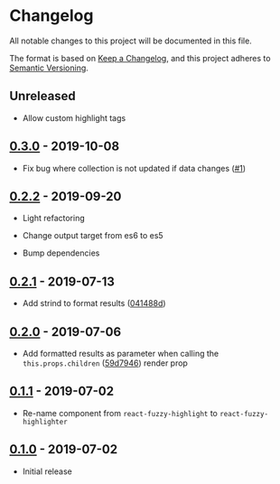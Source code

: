 # Changelog

All notable changes to this project will be documented in this file.

The format is based on [Keep a Changelog](https://keepachangelog.com/en/1.0.0/),
and this project adheres to [Semantic Versioning](https://semver.org/spec/v2.0.0.html).

## Unreleased

- Allow custom highlight tags

## [0.3.0](https://github.com/metonym/react-fuzzy-highlighter/releases/tag/0.3.0) - 2019-10-08

- Fix bug where collection is not updated if data changes
  ([#1](https://github.com/metonym/react-fuzzy-highlighter/issues/1))

## [0.2.2](https://github.com/metonym/react-fuzzy-highlighter/releases/tag/0.2.2) - 2019-09-20

- Light refactoring

- Change output target from es6 to es5

- Bump dependencies

## [0.2.1](https://github.com/metonym/react-fuzzy-highlighter/releases/tag/0.2.1) - 2019-07-13

- Add strind to format results
  ([041488d](https://github.com/metonym/react-fuzzy-highlighter/commit/041488d19991ab56eebe5540585883d8ac6091a4))

## [0.2.0](https://github.com/metonym/react-fuzzy-highlighter/releases/tag/0.2.0) - 2019-07-06

- Add formatted results as parameter when calling the `this.props.children`
  ([59d7946](https://github.com/metonym/react-fuzzy-highlighter/commit/59d7946d43a9df40e148f3e9b1e7a742c28d69f4)) render prop

## [0.1.1](https://github.com/metonym/react-fuzzy-highlighter/releases/tag/0.1.1) - 2019-07-02

- Re-name component from `react-fuzzy-highlight` to `react-fuzzy-highlighter`

## [0.1.0](https://github.com/metonym/react-fuzzy-highlighter/releases/tag/0.1.0) - 2019-07-02

- Initial release
